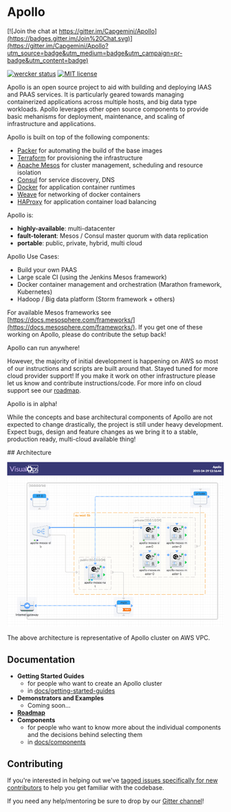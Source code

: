 Apollo
=========

[![Join the chat at https://gitter.im/Capgemini/Apollo](https://badges.gitter.im/Join%20Chat.svg)](https://gitter.im/Capgemini/Apollo?utm_source=badge&utm_medium=badge&utm_campaign=pr-badge&utm_content=badge)

[![wercker status](https://app.wercker.com/status/71503ff3fde8b162b72e2cc094f52679/s/master "wercker status")](https://app.wercker.com/project/bykey/71503ff3fde8b162b72e2cc094f52679)
[![MIT license](http://img.shields.io/badge/license-MIT-brightgreen.svg)](http://opensource.org/licenses/MIT)

Apollo is an open source project to aid with building and deploying IAAS and
PAAS services. It is particularly geared towards managing containerized applications
across multiple hosts, and big data type workloads. Apollo leverages other
open source components to provide basic mehanisms for deployment, maintenance,
and scaling of infrastructure and applications.

Apollo is built on top of the following components:

* [Packer](https://packer.io) for automating the build of the base images
* [Terraform](https://www.terraform.io/) for provisioning the infrastructure
* [Apache Mesos](http://mesos.apache.org/) for cluster management, scheduling and resource isolation
* [Consul](http://consul.io) for service discovery, DNS
* [Docker](http://docker.io) for application container runtimes
* [Weave](https://github.com/weaveworks/weave) for networking of docker containers
* [HAProxy](http://www.haproxy.org) for application container load balancing

Apollo is:

* **highly-available**: multi-datacenter
* **fault-tolerant**: Mesos / Consul master quorum with data replication
* **portable**: public, private, hybrid, multi cloud

Apollo Use Cases:

* Build your own PAAS
* Large scale CI (using the Jenkins Mesos framework)
* Docker container management and orchestration (Marathon framework, Kubernetes)
* Hadoop / Big data platform (Storm framework + others)

For available Mesos frameworks see [https://docs.mesosphere.com/frameworks/](https://docs.mesosphere.com/frameworks/). If you get one of these working on Apollo, please do contribute the setup
back!

Apollo can run anywhere!

However, the majority of initial development is happening on AWS so most of our instructions and scripts are built around that. Stayed tuned for more cloud provider support! If you make it work on other infrastructure please let us know and contribute instructions/code. For more info on cloud
support see our [roadmap](docs/roadmap.md).

Apollo is in alpha!

While the concepts and base architectural components of Apollo are not expected to change drastically, the project is still under heavy development. Expect bugs, design and feature changes as we bring it to a stable, production ready, multi-cloud available thing!

## Architecture

![architecture](docs/architecture.png)

The above architecture is representative of Apollo cluster on AWS VPC.

## Documentation
 - **Getting Started Guides**
    - for people who want to create an Apollo cluster
    - in [docs/getting-started-guides](docs/getting-started-guides)
 - **Demonstrators and Examples**
    - Coming soon...
 - **[Roadmap](docs/roadmap.md)**
 - **Components**
    - for people who want to know more about the individual components and the
    decisions behind selecting them
    - in [docs/components](docs/components)

## Contributing

If you're interested in helping out we've [tagged issues specifically for new contributors](https://github.com/Capgemini/Apollo/labels/new%20contributor)
to help you get familiar with the codebase.

If you need any help/mentoring be sure to drop by our [Gitter channel](https://gitter.im/Capgemini/Apollo?utm_source=badge&utm_medium=badge&utm_campaign=pr-badge&utm_content=badge)!
